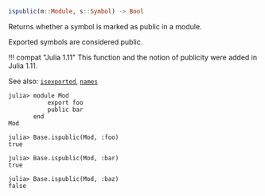 ```julia
ispublic(m::Module, s::Symbol) -> Bool
```

Returns whether a symbol is marked as public in a module.

Exported symbols are considered public.

!!! compat "Julia 1.11"
    This function and the notion of publicity were added in Julia 1.11.


See also: [`isexported`](@ref), [`names`](@ref)

```jldoctest
julia> module Mod
           export foo
           public bar
       end
Mod

julia> Base.ispublic(Mod, :foo)
true

julia> Base.ispublic(Mod, :bar)
true

julia> Base.ispublic(Mod, :baz)
false
```
